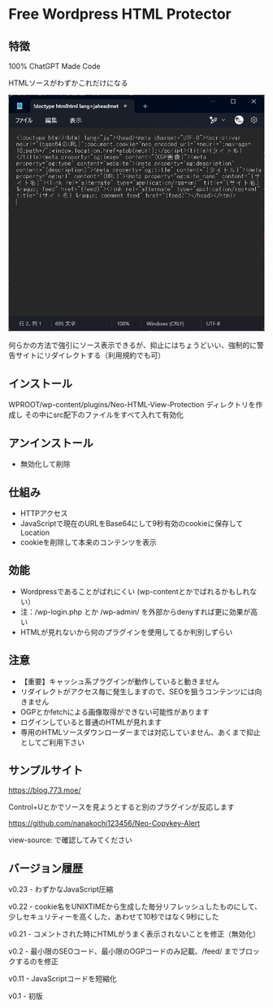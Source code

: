 # Free Wordpress HTML Protector

## 特徴
100% ChatGPT Made Code

HTMLソースがわずかこれだけになる

![sample image](img/neo_htmlprotect.png)

何らかの方法で強引にソース表示できるが、抑止にはちょうどいい、強制的に警告サイトにリダイレクトする（利用規約でも可）

## インストール
WPROOT/wp-content/plugins/Neo-HTML-View-Protection ディレクトリを作成し
その中にsrc配下のファイルをすべて入れて有効化

## アンインストール
- 無効化して削除

## 仕組み
- HTTPアクセス
- JavaScriptで現在のURLをBase64にして9秒有効のcookieに保存してLocation
- cookieを削除して本来のコンテンツを表示

## 効能
- Wordpressであることがばれにくい (wp-contentとかでばれるかもしれない）
- 注：/wp-login.php とか /wp-admin/ を外部からdenyすれば更に効果が高い
- HTMLが見れないから何のプラグインを使用してるか判別しずらい

## 注意
- 【重要】キャッシュ系プラグインが動作していると動きません
- リダイレクトがアクセス毎に発生しますので、SEOを狙うコンテンツには向きません
- OGPとかfetchによる画像取得ができない可能性があります
- ログインしていると普通のHTMLが見れます
- 専用のHTMLソースダウンローダーまでは対応していません、あくまで抑止としてご利用下さい

## サンプルサイト

https://blog.773.moe/

Control+Uとかでソースを見ようとすると別のプラグインが反応します

https://github.com/nanakochi123456/Neo-Copykey-Alert

view-source: で確認してみてください

## バージョン履歴
v0.23 - わずかなJavaScript圧縮

v0.22 - cookie名をUNIXTIMEから生成した毎分リフレッシュしたものにして、少しセキュリティーを高くした、あわせて10秒ではなく9秒にした

v0.21 - コメントされた時にHTMLがうまく表示されないことを修正（無効化）

v0.2 - 最小限のSEOコード、最小限のOGPコードのみ記載、/feed/ までブロックするのを修正

v0.11 - JavaScriptコードを短縮化

v0.1 - 初版
